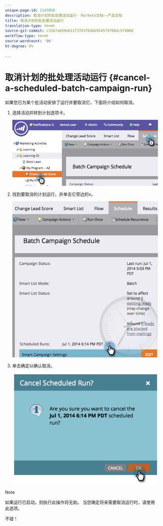```yaml
---
unique-page-id: 1147058
description: 取消计划的批处理活动运行- Marketo文档——产品文档
title: 取消计划的批处理活动运行
translation-type: tm+mt
source-git-commit: c33b7ab59e612f37d3f64bb954579700dc574068
workflow-type: tm+mt
source-wordcount: '96'
ht-degree: 0%

---
```



# 取消计划的批处理活动运行 {#cancel-a-scheduled-batch-campaign-run}

如果您已为某个批活动安排了运行并要取消它，下面将介绍如何取消。

1. 选择活动并转到计划选项卡。

   ![](assets/image2014-9-22-16-3a43-3a10.png)

1. 找到要取消的计划运行，并单击它旁边的x。

   ![](assets/image2014-9-22-16-3a43-3a15.png)

1. 单击确定以确认取消。

   ![](assets/image2014-9-22-16-3a43-3a24.png)

>[!NOTE]
>
>如果运行已启动，则执行此操作将无助。 当您确定将来需要取消运行时，请使用此选项。

不错！